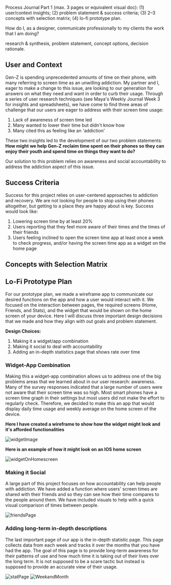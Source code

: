 Process Journal Part 1 (max. 3 pages or equivalent visual doc): 
(1) user/context insights; 
(2) problem statement & success criteria; 
(3) 2–3 concepts with selection matrix; 
(4) lo-fi prototype plan.

How do I, as a designer, communicate professionally to my clients the work that I am doing?

research & synthesis, problem statement, concept options, decision rationale.

## User and Context

Gen-Z is spending unprecedented amounts of time on their phone, with many referring to screen time as an unwilling addiction. My partner and I, eager to make a change to this issue, are looking to our generation for answers on what they need and want in order to curb their usage. Through a series of user research techniques (see Maya's Weekly Journal Week 3 for insights and spreadsheets), we have come to find three areas of challenge that our users are eager to address with their screen time usage: 

1. Lack of awareness of screen time led
2. Many wanted to lower their time but didn't know how
3. Many cited this as feeling like an 'addiction' 

These two insights led to the development of our two problem statements: 
**How might we help Gen-Z reclaim time spent on their phones so they can enjoy their youth and spend time on things they want to do?**

Our solution to this problem relies on awareness and social accountability to address the addiction aspect of this issue. 

## Success Criteria

Success for this project relies on user-centered approaches to addiction and recovery. We are not looking for people to stop using their phones altogether, but getting to a place they are happy about is key. Success would look like:
1. Lowering screen time by at least 20%
2. Users reporting that they feel more aware of their times and the times of their friends
3. Users feeling inclined to open the screen time app at least once a week to check progress, and/or having the screen time app as a widget on the home page

## Concepts with Selection Matrix

## Lo-Fi Prototype Plan

For our prototype plan, we made a wireframe app to communicate our desired functions on the app and how a user would interact with it. We focused on the interaction between pages, the required screens (Home, Friends, and Stats), and the widget that would be shown on the home screen of your device. Here I will discuss three important design decisions that we made and how they align with out goals and problem statement. 

**Design Choices:**
1. Making it a widget/app combination
2. Making it social to deal with accountability
3. Adding an in-depth statistics page that shows rate over time 

### Widget-App Combination
Making this a widget-app combination allows us to address one of the big problems areas that we learned about in our user research: awareness. Many of the survey responses indicated that a large number of users were not aware that their screen time was so high. Most smart phones have a screen time graph in their settings but most users did not make the effort to regularly check. Therefore, we decided to make this an app that would display daily time usage and weekly average on the home screen of the device. 

**Here I have created a wireframe to show how the widget might look and it's afforded functionalities**

![widgetImage](/Media/WidgetFunctionality.png)

**Here is an example of how it might look on an IOS home screen**

![widgetOnHomescreen](/Media/WidgetOnIOS.png)

### Making it Social 
A large part of this project focuses on how accountability can help people with addiction. We have added a function where users' screen times are shared with their friends and so they can see how their time compares to the people around them. We have included visuals to help with a quick visual comparison of times between people. 

![friendsPage](/Media/FriendsPage.png)


### Adding long-term in-depth descriptions

The last important page of our app is the in-depth statistic page. This page collects data from each week and tracks it over the months that you have had the app. The goal of this page is to provide long-term awareness for their patterns of use and how much time it is taking out of their lives over the long term. It is not supposed to be a scare tactic but instead is supposed to provide an accurate view of their usage.

![statPage](/Media/StatsPage.png)
![WeekandMonth](/Media/WeeklyMonthlyPage.png)



